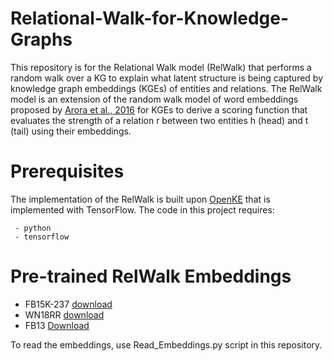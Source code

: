 # Relational-Walk-for-Knowledge-Graphs

This repository is for the Relational Walk model (RelWalk) that performs a random walk over a KG to explain what latent structure is being captured by knowledge graph embeddings (KGEs) of entities and relations. The RelWalk model is an extension of the random walk model of word embeddings proposed by [Arora et al., 2016](https://arxiv.org/abs/1502.03520) for KGEs to derive a scoring function that evaluates the strength of a relation r between two entities h (head) and t (tail) using their embeddings.

# Prerequisites 

The implementation of the RelWalk is built upon [OpenKE](https://github.com/thunlp/OpenKE/tree/OpenKE-Tensorflow1.0) that is implemented with TensorFlow. The code in this project requires:


     - python 
     - tensorflow

# Pre-trained RelWalk Embeddings
- FB15K-237 [download](https://www.dropbox.com/s/nc20558oanw92gt/FB15K237_KGEs_d100.npy?dl=0)
- WN18RR [download](https://www.dropbox.com/s/8td36bh5t7eo9df/WN18RR_KGEs_d100.npy?dl=0)
- FB13 [Download](https://www.dropbox.com/s/fg8mikh2twzqbzo/FB13_KGEs_d100.npy?dl=0)

To read the embeddings, use Read_Embeddings.py script in this repository. 
